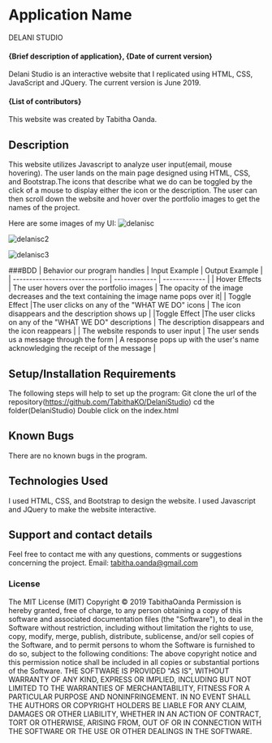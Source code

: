 # Application Name
DELANI STUDIO

#### {Brief description of application}, {Date of current version}
Delani Studio is an interactive website that I replicated using HTML, CSS, JavaScript and JQuery.  The current version is June 2019.

#### **{List of contributors}**
This website was created by Tabitha Oanda.

## Description
This website utilizes Javascript to analyze user input(email, mouse hovering). The user lands on the main page designed using HTML, CSS, and Bootstrap.The icons that describe what we do can be toggled by the click of a mouse to display either the icon or the description. The user can then scroll down the website and hover over the portfolio images to get the names of the project.

Here are some images of my UI:
![delanisc](https://user-images.githubusercontent.com/50864401/59182412-5d569a00-8b72-11e9-996c-376115830280.png)

![delanisc2](https://user-images.githubusercontent.com/50864401/59182402-5891e600-8b72-11e9-8777-9d0e4efa6e07.png)


![delanisc3](https://user-images.githubusercontent.com/50864401/59182242-e28d7f00-8b71-11e9-81d5-2812a9a78e9a.png)


###BDD
| Behavior our program handles    | Input Example    | Output Example   |
| ----------------------------- | ------------- | -------------  |
| Hover Effects                       | The user hovers over the portfolio images | The opacity of the image decreases and the text containing the image name pops over it|
| Toggle Effect                  |The user clicks on any of the "WHAT WE DO" icons        | The icon disappears and the description shows up  |
|Toggle Effect  |The user clicks on any of the "WHAT WE DO" descriptions           | The description disappears and the icon reappears   |
| The website responds to user input | The user sends us a message through the form       |  A response pops up with the user's name acknowledging the receipt of the message  |

## Setup/Installation Requirements
The following steps will help to set up the program:
Git clone the url of the repository(https://github.com/TabithaKO/DelaniStudio)
cd the folder(DelaniStudio)
Double click on the index.html


## Known Bugs
There are no known bugs in the program.

## Technologies Used
I used HTML, CSS, and Bootstrap to design the website. I used Javascript and JQuery to make the website interactive.

## Support and contact details
Feel free to contact me with any questions, comments or suggestions concerning the project.
Email: tabitha.oanda@gmail.com
### License
The MIT License (MIT)
Copyright © 2019 TabithaOanda
Permission is hereby granted, free of charge, to any person obtaining a copy of this software and associated documentation files (the "Software"), to deal in the Software without restriction, including without limitation the rights to use, copy, modify, merge, publish, distribute, sublicense, and/or sell copies of the Software, and to permit persons to whom the Software is furnished to do so, subject to the following conditions:
The above copyright notice and this permission notice shall be included in all copies or substantial portions of the Software.
THE SOFTWARE IS PROVIDED "AS IS", WITHOUT WARRANTY OF ANY KIND, EXPRESS OR IMPLIED, INCLUDING BUT NOT LIMITED TO THE WARRANTIES OF MERCHANTABILITY, FITNESS FOR A PARTICULAR PURPOSE AND NONINFRINGEMENT. IN NO EVENT SHALL THE AUTHORS OR COPYRIGHT HOLDERS BE LIABLE FOR ANY CLAIM, DAMAGES OR OTHER LIABILITY, WHETHER IN AN ACTION OF CONTRACT, TORT OR OTHERWISE, ARISING FROM, OUT OF OR IN CONNECTION WITH THE SOFTWARE OR THE USE OR OTHER DEALINGS IN THE SOFTWARE.
